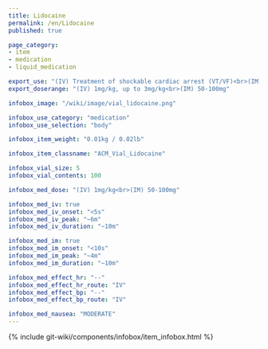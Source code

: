 ```yaml
---
title: Lidocaine
permalink: /en/Lidocaine
published: true

page_category:
- item
- medication
- liquid_medication

export_use: "(IV) Treatment of shockable cardiac arrest (VT/VF)<br>(IM) In advance of painful procedures"
export_doserange: "(IV) 1mg/kg, up to 3mg/kg<br>(IM) 50-100mg"

infobox_image: "/wiki/image/vial_lidocaine.png"

infobox_use_category: "medication"
infobox_use_selection: "body"

infobox_item_weight: "0.01kg / 0.02lb"

infobox_item_classname: "ACM_Vial_Lidocaine"

infobox_vial_size: 5
infobox_vial_contents: 100

infobox_med_dose: "(IV) 1mg/kg<br>(IM) 50-100mg"

infobox_med_iv: true
infobox_med_iv_onset: "<5s"
infobox_med_iv_peak: "~6m"
infobox_med_iv_duration: "~10m"

infobox_med_im: true
infobox_med_im_onset: "<10s"
infobox_med_im_peak: "~4m"
infobox_med_im_duration: "~10m"

infobox_med_effect_hr: "--"
infobox_med_effect_hr_route: "IV"
infobox_med_effect_bp: "--"
infobox_med_effect_bp_route: "IV"

infobox_med_nausea: "MODERATE"
---
```


{% include git-wiki/components/infobox/item_infobox.html %}